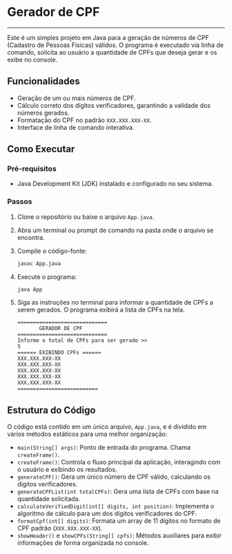 # Gerador de CPF

---

Este é um simples projeto em Java para a geração de números de CPF (Cadastro de Pessoas Físicas) válidos. O programa é executado via linha de comando, solicita ao usuário a quantidade de CPFs que deseja gerar e os exibe no console.

## Funcionalidades

- Geração de um ou mais números de CPF.
- Cálculo correto dos dígitos verificadores, garantindo a validade dos números gerados.
- Formatação do CPF no padrão `XXX.XXX.XXX-XX`.
- Interface de linha de comando interativa.

## Como Executar

### Pré-requisitos

- Java Development Kit (JDK) instalado e configurado no seu sistema.

### Passos

1.  Clone o repositório ou baixe o arquivo `App.java`.
2.  Abra um terminal ou prompt de comando na pasta onde o arquivo se encontra.
3.  Compile o código-fonte:
    ```bash
    javac App.java
    ```
4.  Execute o programa:
    ```bash
    java App
    ```
5.  Siga as instruções no terminal para informar a quantidade de CPFs a serem gerados. O programa exibirá a lista de CPFs na tela.

    ```
    =============================
           GERADOR DE CPF
    =============================
    Informe o total de CPFs para ser gerado >>
    5
    ====== EXIBINDO CPFs ======
    XXX.XXX.XXX-XX
    XXX.XXX.XXX-XX
    XXX.XXX.XXX-XX
    XXX.XXX.XXX-XX
    XXX.XXX.XXX-XX
    ==========================
    ```

## Estrutura do Código

O código está contido em um único arquivo, `App.java`, e é dividido em vários métodos estáticos para uma melhor organização:

- `main(String[] args)`: Ponto de entrada do programa. Chama `createFrame()`.
- `createFrame()`: Controla o fluxo principal da aplicação, interagindo com o usuário e exibindo os resultados.
- `generateCPF()`: Gera um único número de CPF válido, calculando os dígitos verificadores.
- `generateCPFList(int totalCPFs)`: Gera uma lista de CPFs com base na quantidade solicitada.
- `calculateVerifiedDigit(int[] digits, int position)`: Implementa o algoritmo de cálculo para um dos dígitos verificadores do CPF.
- `formatCpf(int[] digits)`: Formata um array de 11 dígitos no formato de CPF padrão (`XXX.XXX.XXX-XX`).
- `showHeader()` e `showCPFs(String[] cpfs)`: Métodos auxiliares para exibir informações de forma organizada no console.
